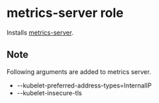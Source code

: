 # metrics-server role

Installs [metrics-server](https://github.com/kubernetes-sigs/metrics-server).

## Note

Following arguments are added to metrics server.

* --kubelet-preferred-address-types=InternalIP
* --kubelet-insecure-tls
